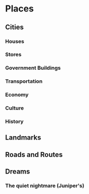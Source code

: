 # Places

## Cities

### Houses

### Stores

### Government Buildings

### Transportation

### Economy

### Culture

### History

## Landmarks

## Roads and Routes

## Dreams

### The quiet nightmare (Juniper's)
